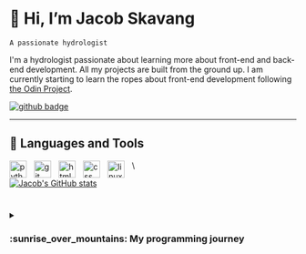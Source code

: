 # 👋 Hi, I’m Jacob Skavang

`A passionate hydrologist`

I'm a hydrologist passionate about learning more about front-end and back-end development. All my projects are built from the ground up. I am currently starting to learn the ropes about front-end development following [the Odin Project](https://www.theodinproject.com/).


<p align="left">
  <a href="https://github.com/jaqska">
    <img src="https://img.shields.io/badge/github-%23181717.svg?&style=for-the-badge&logo=github&logoColor=white" alt="github badge">
  </a>
</p>

___

## 🔨 Languages and Tools


<img align="left" alt="python" width=30px style="padding-right:10px;" src="https://cdn.jsdelivr.net/gh/devicons/devicon/icons/python/python-original.svg"/>
<img align="left" alt="git" width=30px style="padding-right:10px;" src="https://cdn.jsdelivr.net/gh/devicons/devicon/icons/git/git-original.svg"/>
<img align="left" alt="html" width=30px style="padding-right:10px;" src="https://cdn.jsdelivr.net/gh/devicons/devicon/icons/html5/html5-original.svg"/>
<img align="left" alt="css" width=30px style="padding-right:10px;" src="https://cdn.jsdelivr.net/gh/devicons/devicon/icons/css3/css3-original.svg"/>
<img align="left" alt="linux" width=30px style="padding-right:10px;" src="https://cdn.jsdelivr.net/gh/devicons/devicon/icons/linux/linux-original.svg"/>

\

[![Jacob's GitHub stats](https://github-readme-stats.vercel.app/api?username=jaqska&show_icons=true&theme=tokyonight)](https://github.com/anuraghazra/github-readme-stats)

  #

  <details>
    <summary><h3>  :sunrise_over_mountains: My programming journey </h3> </summary>
      Hey, welcome to my GitHub page. My journey started learning Python. I found programming fascinating and now I want to learn other languages as well. I am currently             learning more about front-end development (HTML, CSS and Javascript for now). </h3>
  </details>







<!---
jaqska/jaqska is a ✨ special ✨ repository because its `README.md` (this file) appears on your GitHub profile.
You can click the Preview link to take a look at your changes.
--->
